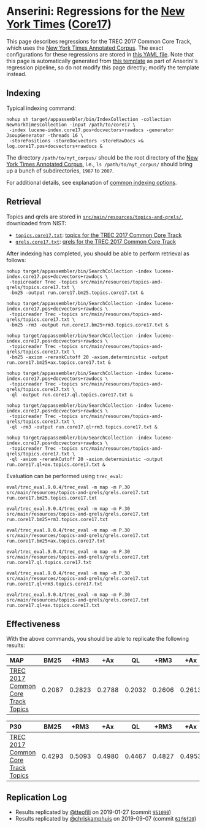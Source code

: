 # Anserini: Regressions for the [New York Times](https://catalog.ldc.upenn.edu/LDC2008T19) ([Core17](https://trec-core.github.io/2017/))

This page describes regressions for the TREC 2017 Common Core Track, which uses the [New York Times Annotated Corpus](https://catalog.ldc.upenn.edu/LDC2008T19).
The exact configurations for these regressions are stored in [this YAML file](../src/main/resources/regression/core17.yaml).
Note that this page is automatically generated from [this template](../src/main/resources/docgen/templates/core17.template) as part of Anserini's regression pipeline, so do not modify this page directly; modify the template instead.

## Indexing

Typical indexing command:

```
nohup sh target/appassembler/bin/IndexCollection -collection NewYorkTimesCollection -input /path/to/core17 \
 -index lucene-index.core17.pos+docvectors+rawdocs -generator JsoupGenerator -threads 16 \
 -storePositions -storeDocvectors -storeRawDocs >& log.core17.pos+docvectors+rawdocs &
```

The directory `/path/to/nyt_corpus/` should be the root directory of the [New York Times Annotated Corpus](https://catalog.ldc.upenn.edu/LDC2008T19), i.e., `ls /path/to/nyt_corpus/`
should bring up a bunch of subdirectories, `1987` to `2007`.

For additional details, see explanation of [common indexing options](common-indexing-options.md).

## Retrieval

Topics and qrels are stored in [`src/main/resources/topics-and-qrels/`](../src/main/resources/topics-and-qrels/), downloaded from NIST:

+ [`topics.core17.txt`](../src/main/resources/topics-and-qrels/topics.core17.txt): [topics for the TREC 2017 Common Core Track](https://trec.nist.gov/data/core/core_nist.txt)
+ [`qrels.core17.txt`](../src/main/resources/topics-and-qrels/qrels.core17.txt): [qrels for the TREC 2017 Common Core Track](https://trec.nist.gov/data/core/qrels.txt)

After indexing has completed, you should be able to perform retrieval as follows:

```
nohup target/appassembler/bin/SearchCollection -index lucene-index.core17.pos+docvectors+rawdocs \
 -topicreader Trec -topics src/main/resources/topics-and-qrels/topics.core17.txt \
 -bm25 -output run.core17.bm25.topics.core17.txt &

nohup target/appassembler/bin/SearchCollection -index lucene-index.core17.pos+docvectors+rawdocs \
 -topicreader Trec -topics src/main/resources/topics-and-qrels/topics.core17.txt \
 -bm25 -rm3 -output run.core17.bm25+rm3.topics.core17.txt &

nohup target/appassembler/bin/SearchCollection -index lucene-index.core17.pos+docvectors+rawdocs \
 -topicreader Trec -topics src/main/resources/topics-and-qrels/topics.core17.txt \
 -bm25 -axiom -rerankCutoff 20 -axiom.deterministic -output run.core17.bm25+ax.topics.core17.txt &

nohup target/appassembler/bin/SearchCollection -index lucene-index.core17.pos+docvectors+rawdocs \
 -topicreader Trec -topics src/main/resources/topics-and-qrels/topics.core17.txt \
 -ql -output run.core17.ql.topics.core17.txt &

nohup target/appassembler/bin/SearchCollection -index lucene-index.core17.pos+docvectors+rawdocs \
 -topicreader Trec -topics src/main/resources/topics-and-qrels/topics.core17.txt \
 -ql -rm3 -output run.core17.ql+rm3.topics.core17.txt &

nohup target/appassembler/bin/SearchCollection -index lucene-index.core17.pos+docvectors+rawdocs \
 -topicreader Trec -topics src/main/resources/topics-and-qrels/topics.core17.txt \
 -ql -axiom -rerankCutoff 20 -axiom.deterministic -output run.core17.ql+ax.topics.core17.txt &

```

Evaluation can be performed using `trec_eval`:

```
eval/trec_eval.9.0.4/trec_eval -m map -m P.30 src/main/resources/topics-and-qrels/qrels.core17.txt run.core17.bm25.topics.core17.txt

eval/trec_eval.9.0.4/trec_eval -m map -m P.30 src/main/resources/topics-and-qrels/qrels.core17.txt run.core17.bm25+rm3.topics.core17.txt

eval/trec_eval.9.0.4/trec_eval -m map -m P.30 src/main/resources/topics-and-qrels/qrels.core17.txt run.core17.bm25+ax.topics.core17.txt

eval/trec_eval.9.0.4/trec_eval -m map -m P.30 src/main/resources/topics-and-qrels/qrels.core17.txt run.core17.ql.topics.core17.txt

eval/trec_eval.9.0.4/trec_eval -m map -m P.30 src/main/resources/topics-and-qrels/qrels.core17.txt run.core17.ql+rm3.topics.core17.txt

eval/trec_eval.9.0.4/trec_eval -m map -m P.30 src/main/resources/topics-and-qrels/qrels.core17.txt run.core17.ql+ax.topics.core17.txt

```

## Effectiveness

With the above commands, you should be able to replicate the following results:

MAP                                     | BM25      | +RM3      | +Ax       | QL        | +RM3      | +Ax       |
:---------------------------------------|-----------|-----------|-----------|-----------|-----------|-----------|
[TREC 2017 Common Core Track Topics](../src/main/resources/topics-and-qrels/topics.core17.txt)| 0.2087    | 0.2823    | 0.2788    | 0.2032    | 0.2606    | 0.2613    |


P30                                     | BM25      | +RM3      | +Ax       | QL        | +RM3      | +Ax       |
:---------------------------------------|-----------|-----------|-----------|-----------|-----------|-----------|
[TREC 2017 Common Core Track Topics](../src/main/resources/topics-and-qrels/topics.core17.txt)| 0.4293    | 0.5093    | 0.4980    | 0.4467    | 0.4827    | 0.4953    |



## Replication Log

* Results replicated by [@tteofili](https://github.com/tteofili) on 2019-01-27 (commit [`951090`](https://github.com/castorini/Anserini/commit/951090b66230040f037dde46534d896416467337))
* Results replicated by [@chriskamphuis](https://github.com/chriskamphuis) on 2019-09-07 (commit [`61f6f20`](https://github.com/castorini/anserini/commit/61f6f20ff6872484966ea1badcdcdcebf1eea852))